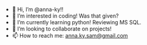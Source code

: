 - 👋 Hi, I’m @anna-ky!!
- 👀 I’m interested in coding! Was that given? 
- 🌱 I’m currently learning python! Reviewing MS SQL. 
- 💞️ I’m looking to collaborate on projects! 
- 📫 How to reach me: anna.ky.sam@gmail.com

<!---
anna-ky/anna-ky is a ✨ special ✨ repository because its `README.md` (this file) appears on your GitHub profile.
You can click the Preview link to take a look at your changes.
--->
